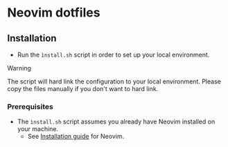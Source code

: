 # Neovim dotfiles

## Installation

- Run the `ìnstall.sh` script in order to set up your local environment.
> [!WARNING]
> The script will hard link the configuration to your local environment.
> Please copy the files manually if you don't want to hard link.

### Prerequisites

- The `ìnstall.sh` script assumes you already have Neovim installed on your machine.
    - See [Installation guide](https://github.com/neovim/neovim/blob/master/INSTALL.md) for Neovim. 
